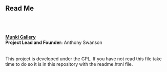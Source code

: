 <h2>Read Me</h2><br />
<br /><br />
<b><u>Munki Gallery</u></b><br />
<b>Project Lead and Founder:</b> Anthony Swanson<br />
<br /><br />
This project is developed under the GPL. If you have not read this file take time
to do so it is in this repository with the readme.html file.
